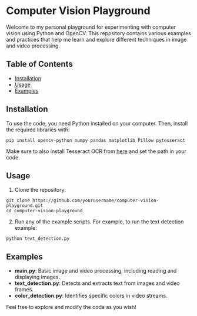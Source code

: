 # Computer Vision Playground

Welcome to my personal playground for experimenting with computer vision using Python and OpenCV. This repository contains various examples and practices that help me learn and explore different techniques in image and video processing.

## Table of Contents

- [Installation](#installation)
- [Usage](#usage)
- [Examples](#examples)

## Installation

To use the code, you need Python installed on your computer. Then, install the required libraries with:

```
pip install opencv-python numpy pandas matplotlib Pillow pytesseract
```

Make sure to also install Tesseract OCR from [here](https://github.com/tesseract-ocr/tesseract) and set the path in your code.

## Usage

1. Clone the repository:

```
git clone https://github.com/yourusername/computer-vision-playground.git
cd computer-vision-playground
```

2. Run any of the example scripts. For example, to run the text detection example:

```
python text_detection.py
```

## Examples

- **main.py**: Basic image and video processing, including reading and displaying images.
- **text_detection.py**: Detects and extracts text from images and video frames.
- **color_detection.py**: Identifies specific colors in video streams.

Feel free to explore and modify the code as you wish!